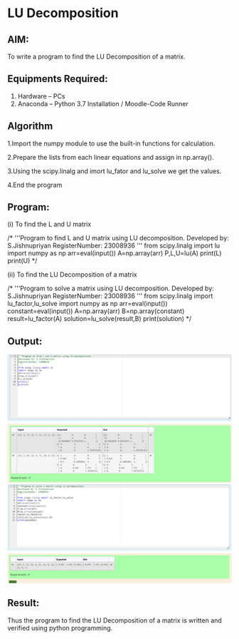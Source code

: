 # LU Decomposition 

## AIM:
To write a program to find the LU Decomposition of a matrix.

## Equipments Required:
1. Hardware – PCs
2. Anaconda – Python 3.7 Installation / Moodle-Code Runner

## Algorithm
1.Import the numpy module to use the built-in functions for calculation.

2.Prepare the lists from each linear equations and assign in np.array().

3.Using the scipy.linalg and imort lu_fator and lu_solve we get the values.

4.End the program

## Program:
(i) To find the L and U matrix

/*
'''Program to find L and U matrix using LU decomposition.
Developed by: S.Jishnupriyan
RegisterNumber: 23008936
'''
from scipy.linalg import lu
import numpy as np
arr=eval(input())
A=np.array(arr)
P,L,U=lu(A)
print(L)
print(U)
*/

(ii) To find the LU Decomposition of a matrix

/*
'''Program to solve a matrix using LU decomposition.
Developed by: S.Jishnupriyan
RegisterNumber: 23008936
'''
from scipy.linalg import lu_factor,lu_solve
import numpy as np
arr=eval(input())
constant=eval(input())
A=np.array(arr)
B=np.array(constant)
result=lu_factor(A)
solution=lu_solve(result,B)
print(solution)
*/


## Output:
![output](/l%20and%20u.png)
![output](/lu%20.png)


## Result:
Thus the program to find the LU Decomposition of a matrix is written and verified using python programming.

